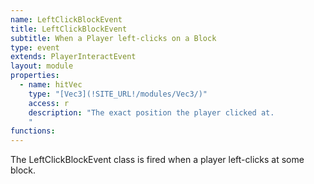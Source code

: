 ```yaml
---
name: LeftClickBlockEvent
title: LeftClickBlockEvent
subtitle: When a Player left-clicks on a Block
type: event
extends: PlayerInteractEvent
layout: module
properties:
  - name: hitVec
    type: "[Vec3](!SITE_URL!/modules/Vec3/)"
    access: r
    description: "The exact position the player clicked at.
    "
functions:
---
```


The LeftClickBlockEvent class is fired when a player left-clicks at some block.
